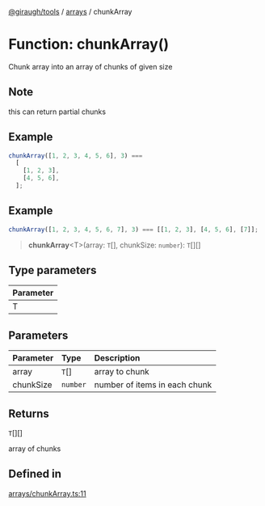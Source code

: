 [@giraugh/tools](../../modules.md) / [arrays](../arrays.md) / chunkArray

# Function: chunkArray()

Chunk array into an array of chunks of given size

## Note

this can return partial chunks

## Example

```ts
chunkArray([1, 2, 3, 4, 5, 6], 3) ===
  [
    [1, 2, 3],
    [4, 5, 6],
  ];
```

## Example

```ts
chunkArray([1, 2, 3, 4, 5, 6, 7], 3) === [[1, 2, 3], [4, 5, 6], [7]];
```

> **chunkArray**\<T\>(array: `T`[], chunkSize: `number`): `T`[][]

## Type parameters

| Parameter |
| :-------- |
| T         |

## Parameters

| Parameter | Type     | Description                   |
| :-------- | :------- | :---------------------------- |
| array     | `T`[]    | array to chunk                |
| chunkSize | `number` | number of items in each chunk |

## Returns

`T`[][]

array of chunks

## Defined in

[arrays/chunkArray.ts:11](https://github.com/giraugh/tools/blob/a6c3d4a/lib/arrays/chunkArray.ts#L11)
